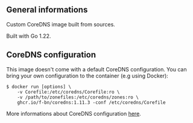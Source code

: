 ## General informations

Custom CoreDNS image built from sources.

Built with Go 1.22.

## CoreDNS configuration

This image doesn't come with a default CoreDNS configuration. You can bring your own configuration to the container (e.g using Docker):

```shell
$ docker run [options] \
    -v Corefile:/etc/coredns/Corefile:ro \
    -v /path/to/zonefiles:/etc/coredns/zones:ro \
    ghcr.io/f-bn/coredns:1.11.3 -conf /etc/coredns/Corefile
```

More informations about CoreDNS configuration [here](https://coredns.io/manual/configuration/).